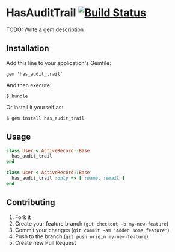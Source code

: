 # HasAuditTrail [![Build Status](https://secure.travis-ci.org/andersonfreitas/has_audit_trail.png)](http://travis-ci.org/andersonfreitas/has_audit_trail)

TODO: Write a gem description

## Installation

Add this line to your application's Gemfile:

    gem 'has_audit_trail'

And then execute:

    $ bundle

Or install it yourself as:

    $ gem install has_audit_trail

## Usage

```ruby
class User < ActiveRecord::Base
  has_audit_trail
end
```

```ruby
class User < ActiveRecord::Base
  has_audit_trail :only => [ :name, :email ]
end
```

## Contributing

1. Fork it
2. Create your feature branch (`git checkout -b my-new-feature`)
3. Commit your changes (`git commit -am 'Added some feature'`)
4. Push to the branch (`git push origin my-new-feature`)
5. Create new Pull Request

